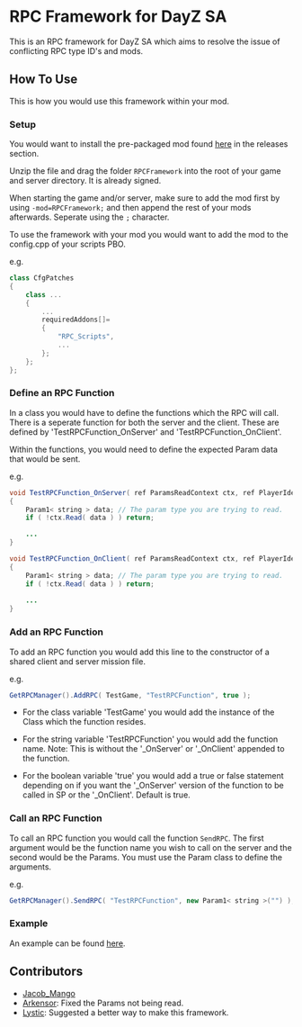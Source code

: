 # RPC Framework for DayZ SA
This is an RPC framework for DayZ SA which aims to resolve the issue of conflicting RPC type ID's and mods.

## How To Use

This is how you would use this framework within your mod. 

### Setup

You would want to install the pre-packaged mod found [here](https://github.com/Jacob-Mango/DayZ-RPCFramework/releases) in the releases section.

Unzip the file and drag the folder `RPCFramework` into the root of your game and server directory. It is already signed.

When starting the game and/or server, make sure to add the mod first by using `-mod=RPCFramework;` and then append the rest of your mods afterwards. Seperate using the `;` character.

To use the framework with your mod you would want to add the mod to the config.cpp of your scripts PBO.

e.g.

```cpp
class CfgPatches
{
    class ...
    {
        ...
        requiredAddons[]=
        {
			"RPC_Scripts",
			...
        };
    };
};
```

### Define an RPC Function
In a class you would have to define the functions which the RPC will call. There is a seperate function for both the server and the client.
These are defined by 'TestRPCFunction_OnServer' and 'TestRPCFunction_OnClient'.

Within the functions, you would need to define the expected Param data that would be sent.

e.g.

```java
void TestRPCFunction_OnServer( ref ParamsReadContext ctx, ref PlayerIdentity sender, ref Object target )
{
	Param1< string > data; // The param type you are trying to read.
	if ( !ctx.Read( data ) ) return;

    ...
}

void TestRPCFunction_OnClient( ref ParamsReadContext ctx, ref PlayerIdentity sender, ref Object target )
{
	Param1< string > data; // The param type you are trying to read.
	if ( !ctx.Read( data ) ) return;
	
    ...
}
```

### Add an RPC Function
To add an RPC function you would add this line to the constructor of a shared client and server mission file.

e.g.

```java
GetRPCManager().AddRPC( TestGame, "TestRPCFunction", true );
```

* For the class variable 'TestGame' you would add the instance of the Class which the function resides.

* For the string variable 'TestRPCFunction' you would add the function name. Note: This is without the '_OnServer' or '_OnClient' appended to the function.

* For the boolean variable 'true' you would add a true or false statement depending on if you want the '_OnServer' version of the function to be called in SP or the '_OnClient'. Default is true.


### Call an RPC Function
To call an RPC function you would call the function `SendRPC`. The first argument would be the function name you wish to call on the server and the second would be the Params. You must use the Param class to define the arguments.

e.g.

```java
GetRPCManager().SendRPC( "TestRPCFunction", new Param1< string >("") );
```

### Example
An example can be found [here](https://github.com/Jacob-Mango/DayZ-RPCFramework/blob/master/Examples/RPCFramework_Test/Addons/test/5_Mission/TestGame.c).

## Contributors

* [Jacob_Mango](https://github.com/Jacob-Mango)
* [Arkensor](https://github.com/Arkensor): Fixed the Params not being read.
* [Lystic](https://gitlab.desolationredux.com/kegan): Suggested a better way to make this framework.
